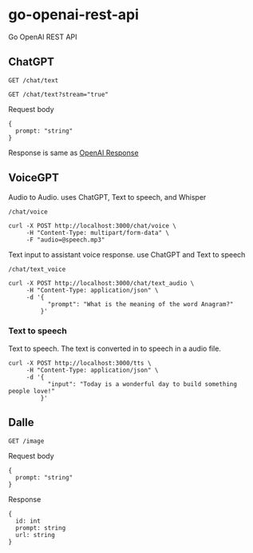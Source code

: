 # go-openai-rest-api

Go OpenAI REST API

## ChatGPT

`GET /chat/text`

`GET /chat/text?stream="true"`

Request body

```
{
  prompt: "string"
}
```

Response is same as [OpenAI Response](https://platform.openai.com/docs/api-reference/making-requests)

## VoiceGPT

Audio to Audio. uses ChatGPT, Text to speech, and Whisper

`/chat/voice`

```
curl -X POST http://localhost:3000/chat/voice \
     -H "Content-Type: multipart/form-data" \
     -F "audio=@speech.mp3"
```

Text input to assistant voice response. use ChatGPT and Text to speech

`/chat/text_voice`

```
curl -X POST http://localhost:3000/chat/text_audio \
     -H "Content-Type: application/json" \
     -d '{
           "prompt": "What is the meaning of the word Anagram?"
         }'
```

### Text to speech

Text to speech. The text is converted in to speech in a audio file.

```
curl -X POST http://localhost:3000/tts \
     -H "Content-Type: application/json" \
     -d '{
           "input": "Today is a wonderful day to build something people love!"
         }'
```

## Dalle

`GET /image`

Request body

```
{
  prompt: "string"
}
```

Response

```
{
  id: int
  prompt: string
  url: string
}
```
